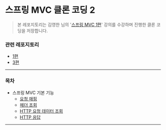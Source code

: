 # 스프링 MVC 클론 코딩 2

> 본 레포지토리는 김영한 님의 '[스프링 MVC 1편](https://inf.run/kMtp)' 강의를 수강하며 진행한 클론 코딩을 저장합니다.

### 관련 레포지토리

* [1편](../mvc1)
* [3편](../mvc1-3)

***

### 목차

* 스프링 MVC 기본 기능
  * [요청 매핑](https://yeonyeon.tistory.com/123)
  * [헤더 조회](https://yeonyeon.tistory.com/127)
  * [HTTP 요청 데이터 조회](https://yeonyeon.tistory.com/134)
  * [HTTP 응답](https://yeonyeon.tistory.com/135)
  
***
